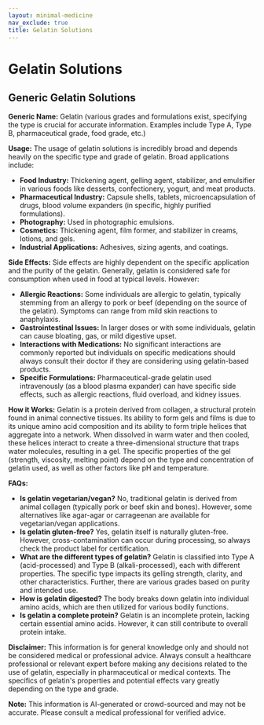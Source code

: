 ```yaml
---
layout: minimal-medicine
nav_exclude: true
title: Gelatin Solutions
---
```


# Gelatin Solutions

## Generic Gelatin Solutions

**Generic Name:** Gelatin (various grades and formulations exist, specifying the type is crucial for accurate information.  Examples include Type A, Type B, pharmaceutical grade, food grade, etc.)

**Usage:** The usage of gelatin solutions is incredibly broad and depends heavily on the specific type and grade of gelatin.  Broad applications include:

* **Food Industry:**  Thickening agent, gelling agent, stabilizer, and emulsifier in various foods like desserts, confectionery, yogurt, and meat products.
* **Pharmaceutical Industry:**  Capsule shells, tablets, microencapsulation of drugs, blood volume expanders (in specific, highly purified formulations).
* **Photography:**  Used in photographic emulsions.
* **Cosmetics:**  Thickening agent, film former, and stabilizer in creams, lotions, and gels.
* **Industrial Applications:**  Adhesives, sizing agents, and coatings.

**Side Effects:**  Side effects are highly dependent on the specific application and the purity of the gelatin.  Generally, gelatin is considered safe for consumption when used in food at typical levels.  However:

* **Allergic Reactions:**  Some individuals are allergic to gelatin, typically stemming from an allergy to pork or beef (depending on the source of the gelatin). Symptoms can range from mild skin reactions to anaphylaxis.
* **Gastrointestinal Issues:**  In larger doses or with some individuals, gelatin can cause bloating, gas, or mild digestive upset.
* **Interactions with Medications:**  No significant interactions are commonly reported but individuals on specific medications should always consult their doctor if they are considering using gelatin-based products.
* **Specific Formulations:**  Pharmaceutical-grade gelatin used intravenously (as a blood plasma expander) can have specific side effects, such as allergic reactions,  fluid overload, and kidney issues.


**How it Works:** Gelatin is a protein derived from collagen, a structural protein found in animal connective tissues.  Its ability to form gels and films is due to its unique amino acid composition and its ability to form triple helices that aggregate into a network.  When dissolved in warm water and then cooled, these helices interact to create a three-dimensional structure that traps water molecules, resulting in a gel. The specific properties of the gel (strength, viscosity, melting point) depend on the type and concentration of gelatin used, as well as other factors like pH and temperature.


**FAQs:**

* **Is gelatin vegetarian/vegan?** No, traditional gelatin is derived from animal collagen (typically pork or beef skin and bones). However, some alternatives like agar-agar or carrageenan are available for vegetarian/vegan applications.
* **Is gelatin gluten-free?** Yes, gelatin itself is naturally gluten-free. However, cross-contamination can occur during processing, so always check the product label for certification.
* **What are the different types of gelatin?** Gelatin is classified into Type A (acid-processed) and Type B (alkali-processed), each with different properties. The specific type impacts its gelling strength, clarity, and other characteristics.  Further, there are various grades based on purity and intended use.
* **How is gelatin digested?** The body breaks down gelatin into individual amino acids, which are then utilized for various bodily functions.
* **Is gelatin a complete protein?** Gelatin is an incomplete protein, lacking certain essential amino acids.  However, it can still contribute to overall protein intake.


**Disclaimer:** This information is for general knowledge only and should not be considered medical or professional advice. Always consult a healthcare professional or relevant expert before making any decisions related to the use of gelatin, especially in pharmaceutical or medical contexts.  The specifics of gelatin's properties and potential effects vary greatly depending on the type and grade.


**Note:** This information is AI-generated or crowd-sourced and may not be accurate. Please consult a medical professional for verified advice.